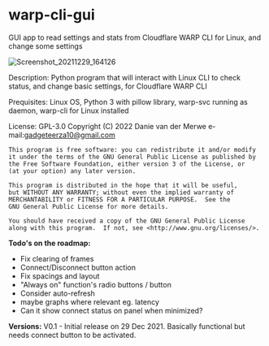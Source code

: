 # warp-cli-gui
<p>GUI app to read settings and stats from Cloudflare WARP CLI for Linux, and change some settings</p>

![Screenshot_20211229_164126](https://user-images.githubusercontent.com/1153726/147673769-e71ec9e9-8901-4021-bcb4-5ea5784e4ef1.jpg)

<p>Description: Python program that will interact with Linux CLI to check status, and change basic settings, for Cloudflare WARP CLI</p>

<p>Prequisites: Linux OS, Python 3 with pillow library, warp-svc running as daemon, warp-cli for Linux installed</p>

License: GPL-3.0
    Copyright (C) 2022  Danie van der Merwe e-mail:gadgeteerza10@gmail.com

    This program is free software: you can redistribute it and/or modify
    it under the terms of the GNU General Public License as published by
    the Free Software Foundation, either version 3 of the License, or
    (at your option) any later version.

    This program is distributed in the hope that it will be useful,
    but WITHOUT ANY WARRANTY; without even the implied warranty of
    MERCHANTABILITY or FITNESS FOR A PARTICULAR PURPOSE.  See the
    GNU General Public License for more details.

    You should have received a copy of the GNU General Public License
    along with this program.  If not, see <http://www.gnu.org/licenses/>.
    
**Todo's on the roadmap:**
- Fix clearing of frames
- Connect/Disconnect button action
- Fix spacings and layout
- "Always on" function's radio buttons / button
- Consider auto-refresh
- maybe graphs where relevant eg. latency
- Can it show connect status on panel when minimized?

**Versions:**
V0.1 - Initial release on 29 Dec 2021. Basically functional but needs connect button to be activated.
